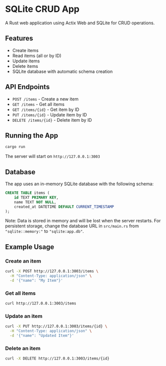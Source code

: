 # SQLite CRUD App

A Rust web application using Actix Web and SQLite for CRUD operations.

## Features

- Create items
- Read items (all or by ID)
- Update items
- Delete items
- SQLite database with automatic schema creation

## API Endpoints

- `POST /items` - Create a new item
- `GET /items` - Get all items
- `GET /items/{id}` - Get item by ID
- `PUT /items/{id}` - Update item by ID
- `DELETE /items/{id}` - Delete item by ID

## Running the App

```bash
cargo run
```

The server will start on `http://127.0.0.1:3003`

## Database

The app uses an in-memory SQLite database with the following schema:

```sql
CREATE TABLE items (
    id TEXT PRIMARY KEY,
    name TEXT NOT NULL,
    created_at DATETIME DEFAULT CURRENT_TIMESTAMP
);
```

Note: Data is stored in memory and will be lost when the server restarts. For persistent storage, change the database URL in `src/main.rs` from `"sqlite::memory:"` to `"sqlite:app.db"`.

## Example Usage

### Create an item
```bash
curl -X POST http://127.0.0.1:3003/items \
  -H "Content-Type: application/json" \
  -d '{"name": "My Item"}'
```

### Get all items
```bash
curl http://127.0.0.1:3003/items
```

### Update an item
```bash
curl -X PUT http://127.0.0.1:3003/items/{id} \
  -H "Content-Type: application/json" \
  -d '{"name": "Updated Item"}'
```

### Delete an item
```bash
curl -X DELETE http://127.0.0.1:3003/items/{id}
```
